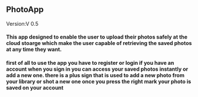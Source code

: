 ## PhotoApp
Version:V 0.5
#### This app designed to enable the user to upload their photos safely at the cloud stoarge which make the user capable of retrieving the saved photos at any time they want.				   

#### first of all to use the app you have to register or login if you have an account when you sign in you can access your saved photos instantly or add a new one. there is a plus sign that is used to add a new photo from your library or shot a new one once you press the right mark your photo is saved on your account 
